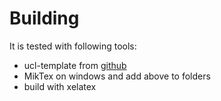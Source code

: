 # Building

It is tested with following tools: 

* ucl-template from [github](https://github.com/mohsen-naderi/ucl-latex-thesis-templates)
* MikTex on windows and add above to folders
* build with xelatex
